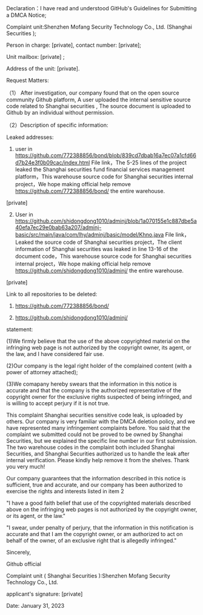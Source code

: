 Declaration：I have read and understood GitHub's Guidelines for Submitting a DMCA Notice;

Complaint unit:Shenzhen Mofang Security Technology Co., Ltd. (Shanghai Securities );

Person in charge: [private], contact number: [private];

Unit mailbox: [private] ;

Address of the unit: [private].

Request Matters:

（1） After investigation, our company found that on the open source community Github platform, A user uploaded the internal sensitive source code related to Shanghai securities , The source document is uploaded to Github by an individual without permission.

（2）Description of specific information:

Leaked addresses:

1. user in https://github.com/772388856/bond/blob/839cd7dbab16a7ec07a1cfd66d7b24e3f0b09cac/index.html  File link，The 5-25 lines of the project leaked the Shanghai securities fund financial services management platform，This warehouse source code for Shanghai securities internal project，We hope making official help remove https://github.com/772388856/bond/   the entire warehouse.

[private]

2. User in https://github.com/shidongdong1010/adminj/blob/1a070155e1c887dbe5a40efa7ec29e0bab63a207/adminj-basic/src/main/java/com/lhy/adminj/basic/model/Khno.java  File link，Leaked the source code of Shanghai securities project，The client information of Shanghai securities was leaked in line 13-16 of the document code，This warehouse source code for Shanghai securities internal project，We hope making official help remove  https://github.com/shidongdong1010/adminj/  the entire warehouse.

[private]

Link to all repositories to be deleted:

1. https://github.com/772388856/bond/

2. https://github.com/shidongdong1010/adminj/

statement:

(1)We firmly believe that the use of the above copyrighted material on the infringing web page is not authorized by the copyright owner, its agent, or the law, and I have considered fair use.

(2)Our company is the legal right holder of the complained content (with a power of attorney attached);

(3)We comapany hereby swears that the information in this notice is accurate and that the company is the authorized representative of the copyright owner for the exclusive rights suspected of being infringed, and is willing to accept perjury if it is not true.

 This complaint Shanghai securities sensitive code leak, is uploaded by others. Our company is very familiar with the DMCA deletion policy, and we have represented many infringement complaints before. You said that the complaint we submitted could not be proved to be owned by Shanghai Securities, but we explained the specific line number in our first submission. The two warehouse codes in the complaint both included Shanghai Securities, and Shanghai Securities authorized us to handle the leak after internal verification. Please kindly help remove it from the shelves. Thank you very much!

Our company guarantees that the information described in this notice is sufficient, true and accurate, and our company has been authorized to exercise the rights and interests listed in item 2

"I have a good faith belief that use of the copyrighted materials described above on the infringing web pages is not authorized by the copyright owner, or its agent, or the law."

"I swear, under penalty of perjury, that the information in this notification is accurate and that I am the copyright owner, or am authorized to act on behalf of the owner, of an exclusive right that is allegedly infringed."

Sincerely,

Github official

Complaint unit ( Shanghai Securities ):Shenzhen Mofang Security Technology Co., Ltd.

applicant's signature: [private]

Date: January 31, 2023
